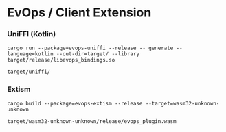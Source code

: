 # EvOps / Client Extension

### UniFFI (Kotlin)

```shell
cargo run --package=evops-uniffi --release -- generate --language=kotlin --out-dir=target/ --library target/release/libevops_bindings.so
```

`target/uniffi/`

### Extism

```shell
cargo build --package=evops-extism --release --target=wasm32-unknown-unknown
```

`target/wasm32-unknown-unknown/release/evops_plugin.wasm`
